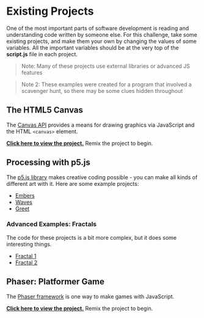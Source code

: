 # Existing Projects
One of the most important parts of software development is reading and understanding code written by someone else. For this challenge, take some existing projects, and make them your own by changing the values of some variables. All the important variables should be at the very top of the **script.js** file in each project.

>Note: Many of these projects use external libraries or advanced JS features

>Note 2: These examples were created for a program that involved a scavenger hunt, so there may be some clues hidden throughout

## The HTML5 Canvas
The [Canvas API](https://developer.mozilla.org/en-US/docs/Web/API/Canvas_API) provides a means for drawing graphics via JavaScript and the HTML `<canvas>` element.

[**Click here to view the project.**](https://glitch.com/edit/#!/linen-vagabond-principle) Remix the project to begin.

## Processing with p5.js
The [p5.js library](https://p5js.org/) makes creative coding possible - you can make all kinds of different art with it. Here are some example projects:

- [Embers](https://glitch.com/edit/#!/whispering-brash-pony)
- [Waves](https://glitch.com/edit/#!/mangrove-cuddly-aragon)
- [Greet](https://glitch.com/edit/#!/gray-bubbly-ship)

### Advanced Examples: Fractals
The code for these projects is a bit more complex, but it does some interesting things.

- [Fractal 1](https://glitch.com/edit/#!/aged-exciting-moss)
- [Fractal 2](https://glitch.com/edit/#!/flower-innovative-winter)

## Phaser: Platformer Game
The [Phaser framework](https://github.com/photonstorm/phaser#phaser---html5-game-framework) is one way to make games with JavaScript.

[**Click here to view the project.**](https://glitch.com/edit/#!/platformer-hacker) Remix the project to begin.
